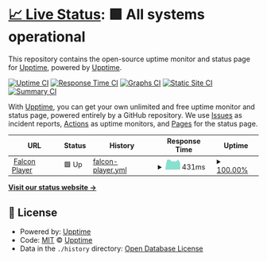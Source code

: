 # [📈 Live Status](https://status.lights.brandon3.me): <!--live status--> **🟩 All systems operational**

This repository contains the open-source uptime monitor and status page for [Upptime](https://upptime.js.org), powered by [Upptime](https://github.com/upptime/upptime).

[![Uptime CI](https://github.com/JBLights/status-monitor/workflows/Uptime%20CI/badge.svg)](https://github.com/JBLights/status-monitor/actions?query=workflow%3A%22Uptime+CI%22)
[![Response Time CI](https://github.com/JBLights/status-monitor/workflows/Response%20Time%20CI/badge.svg)](https://github.com/JBLights/status-monitor/actions?query=workflow%3A%22Response+Time+CI%22)
[![Graphs CI](https://github.com/JBLights/status-monitor/workflows/Graphs%20CI/badge.svg)](https://github.com/JBLights/status-monitor/actions?query=workflow%3A%22Graphs+CI%22)
[![Static Site CI](https://github.com/JBLights/status-monitor/workflows/Static%20Site%20CI/badge.svg)](https://github.com/JBLights/status-monitor/actions?query=workflow%3A%22Static+Site+CI%22)
[![Summary CI](https://github.com/JBLights/status-monitor/workflows/Summary%20CI/badge.svg)](https://github.com/JBLights/status-monitor/actions?query=workflow%3A%22Summary+CI%22)

With [Upptime](https://upptime.js.org), you can get your own unlimited and free uptime monitor and status page, powered entirely by a GitHub repository. We use [Issues](https://github.com/upptime/upptime/issues) as incident reports, [Actions](https://github.com/JBLights/status-monitor/actions) as uptime monitors, and [Pages](https://status.lights.brandon3.me) for the status page.

<!--start: status pages-->
<!-- This summary is generated by Upptime (https://github.com/upptime/upptime) -->
<!-- Do not edit this manually, your changes will be overwritten -->
<!-- prettier-ignore -->
| URL | Status | History | Response Time | Uptime |
| --- | ------ | ------- | ------------- | ------ |
| <img alt="" src="https://icons.duckduckgo.com/ip3/fpp.brandon3.me.ico" height="13"> [Falcon Player](https://fpp.brandon3.me) | 🟩 Up | [falcon-player.yml](https://github.com/JBLights/status-monitor/commits/HEAD/history/falcon-player.yml) | <details><summary><img alt="Response time graph" src="./graphs/falcon-player/response-time-week.png" height="20"> 431ms</summary><br><a href="https://status.lights.brandon3.me/history/falcon-player"><img alt="Response time 454" src="https://img.shields.io/endpoint?url=https%3A%2F%2Fraw.githubusercontent.com%2FJBLights%2Fstatus-monitor%2FHEAD%2Fapi%2Ffalcon-player%2Fresponse-time.json"></a><br><a href="https://status.lights.brandon3.me/history/falcon-player"><img alt="24-hour response time 312" src="https://img.shields.io/endpoint?url=https%3A%2F%2Fraw.githubusercontent.com%2FJBLights%2Fstatus-monitor%2FHEAD%2Fapi%2Ffalcon-player%2Fresponse-time-day.json"></a><br><a href="https://status.lights.brandon3.me/history/falcon-player"><img alt="7-day response time 431" src="https://img.shields.io/endpoint?url=https%3A%2F%2Fraw.githubusercontent.com%2FJBLights%2Fstatus-monitor%2FHEAD%2Fapi%2Ffalcon-player%2Fresponse-time-week.json"></a><br><a href="https://status.lights.brandon3.me/history/falcon-player"><img alt="30-day response time 494" src="https://img.shields.io/endpoint?url=https%3A%2F%2Fraw.githubusercontent.com%2FJBLights%2Fstatus-monitor%2FHEAD%2Fapi%2Ffalcon-player%2Fresponse-time-month.json"></a><br><a href="https://status.lights.brandon3.me/history/falcon-player"><img alt="1-year response time 454" src="https://img.shields.io/endpoint?url=https%3A%2F%2Fraw.githubusercontent.com%2FJBLights%2Fstatus-monitor%2FHEAD%2Fapi%2Ffalcon-player%2Fresponse-time-year.json"></a></details> | <details><summary><a href="https://status.lights.brandon3.me/history/falcon-player">100.00%</a></summary><a href="https://status.lights.brandon3.me/history/falcon-player"><img alt="All-time uptime 98.32%" src="https://img.shields.io/endpoint?url=https%3A%2F%2Fraw.githubusercontent.com%2FJBLights%2Fstatus-monitor%2FHEAD%2Fapi%2Ffalcon-player%2Fuptime.json"></a><br><a href="https://status.lights.brandon3.me/history/falcon-player"><img alt="24-hour uptime 100.00%" src="https://img.shields.io/endpoint?url=https%3A%2F%2Fraw.githubusercontent.com%2FJBLights%2Fstatus-monitor%2FHEAD%2Fapi%2Ffalcon-player%2Fuptime-day.json"></a><br><a href="https://status.lights.brandon3.me/history/falcon-player"><img alt="7-day uptime 100.00%" src="https://img.shields.io/endpoint?url=https%3A%2F%2Fraw.githubusercontent.com%2FJBLights%2Fstatus-monitor%2FHEAD%2Fapi%2Ffalcon-player%2Fuptime-week.json"></a><br><a href="https://status.lights.brandon3.me/history/falcon-player"><img alt="30-day uptime 100.00%" src="https://img.shields.io/endpoint?url=https%3A%2F%2Fraw.githubusercontent.com%2FJBLights%2Fstatus-monitor%2FHEAD%2Fapi%2Ffalcon-player%2Fuptime-month.json"></a><br><a href="https://status.lights.brandon3.me/history/falcon-player"><img alt="1-year uptime 98.32%" src="https://img.shields.io/endpoint?url=https%3A%2F%2Fraw.githubusercontent.com%2FJBLights%2Fstatus-monitor%2FHEAD%2Fapi%2Ffalcon-player%2Fuptime-year.json"></a></details>

<!--end: status pages-->

[**Visit our status website →**](https://status.lights.brandon3.me)

## 📄 License

- Powered by: [Upptime](https://github.com/upptime/upptime)
- Code: [MIT](./LICENSE) © [Upptime](https://upptime.js.org)
- Data in the `./history` directory: [Open Database License](https://opendatacommons.org/licenses/odbl/1-0/)
